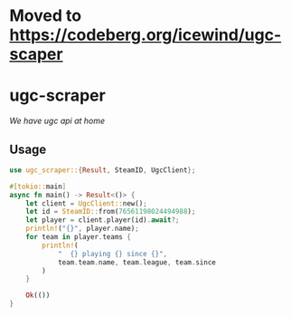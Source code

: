 # Moved to https://codeberg.org/icewind/ugc-scaper

# ugc-scraper

_We have ugc api at home_

## Usage

```rust
use ugc_scraper::{Result, SteamID, UgcClient};

#[tokio::main]
async fn main() -> Result<()> {
    let client = UgcClient::new();
    let id = SteamID::from(76561198024494988);
    let player = client.player(id).await?;
    println!("{}", player.name);
    for team in player.teams {
        println!(
            "  {} playing {} since {}",
            team.team.name, team.league, team.since
        )
    }

    Ok(())
}
```
